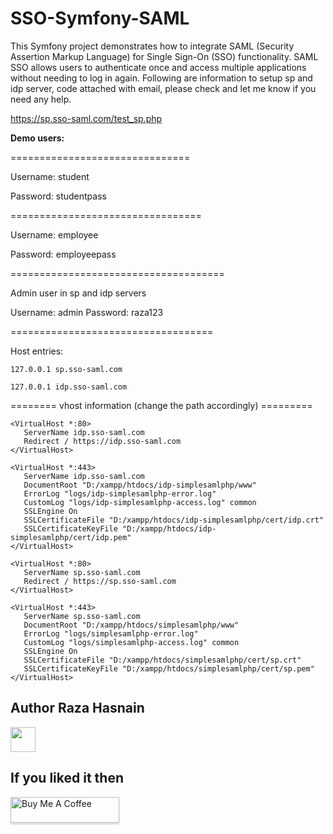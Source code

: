 # SSO-Symfony-SAML
This Symfony project demonstrates how to integrate SAML (Security Assertion Markup Language) for Single Sign-On (SSO) functionality. SAML SSO allows users to authenticate once and access multiple applications without needing to log in again.
Following are information to setup sp and idp server, code attached with email, please check and let me know if you need any help.

https://sp.sso-saml.com/test_sp.php

**Demo users:**

===============================

Username: student

Password: studentpass

=================================

Username: employee

Password: employeepass

=====================================

Admin user in sp and idp servers

Username: admin
Password: raza123

===================================

Host entries:
````
127.0.0.1 sp.sso-saml.com

127.0.0.1 idp.sso-saml.com
````

======== vhost information (change the path accordingly) =========
````
<VirtualHost *:80>
   ServerName idp.sso-saml.com
   Redirect / https://idp.sso-saml.com
</VirtualHost>

<VirtualHost *:443>
   ServerName idp.sso-saml.com
   DocumentRoot "D:/xampp/htdocs/idp-simplesamlphp/www"
   ErrorLog "logs/idp-simplesamlphp-error.log"
   CustomLog "logs/idp-simplesamlphp-access.log" common
   SSLEngine On
   SSLCertificateFile "D:/xampp/htdocs/idp-simplesamlphp/cert/idp.crt"
   SSLCertificateKeyFile "D:/xampp/htdocs/idp-simplesamlphp/cert/idp.pem"
</VirtualHost>

<VirtualHost *:80>
   ServerName sp.sso-saml.com
   Redirect / https://sp.sso-saml.com
</VirtualHost>

<VirtualHost *:443>
   ServerName sp.sso-saml.com
   DocumentRoot "D:/xampp/htdocs/simplesamlphp/www"
   ErrorLog "logs/simplesamlphp-error.log"
   CustomLog "logs/simplesamlphp-access.log" common
   SSLEngine On
   SSLCertificateFile "D:/xampp/htdocs/simplesamlphp/cert/sp.crt"
   SSLCertificateKeyFile "D:/xampp/htdocs/simplesamlphp/cert/sp.pem"
</VirtualHost>
````

## Author Raza Hasnain

<div>
    <a href="https://github.com/aliraza170"><img src="https://avatars.githubusercontent.com/u/18546274?v=4" width="40" /></a>
</div>

## If you liked it then 

<a href="https://www.buymeacoffee.com/razadubai" target="_blank"><img src="https://www.buymeacoffee.com/assets/img/custom_images/orange_img.png" alt="Buy Me A Coffee" style="height: 41px !important;width: 174px !important;box-shadow: 0px 3px 2px 0px rgba(190, 190, 190, 0.5) !important;-webkit-box-shadow: 0px 3px 2px 0px rgba(190, 190, 190, 0.5) !important;" ></a>
